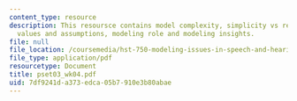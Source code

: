 ```yaml
---
content_type: resource
description: This resoursce contains model complexity, simplicity vs realism, parameter
  values and assumptions, modeling role and modeling insights.
file: null
file_location: /coursemedia/hst-750-modeling-issues-in-speech-and-hearing-spring-2006/7df9241da373edca05b7910e3b80abae_pset03_wk04.pdf
file_type: application/pdf
resourcetype: Document
title: pset03_wk04.pdf
uid: 7df9241d-a373-edca-05b7-910e3b80abae
---
```

